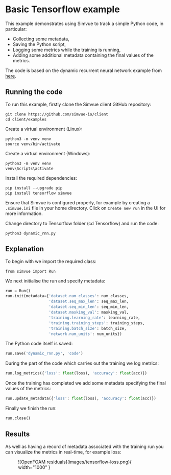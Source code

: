 # Basic Tensorflow example

This example demonstrates using Simvue to track a simple Python code, in particular:

- Collecting some metadata,
- Saving the Python script,
- Logging some metrics while the training is running,
- Adding some additional metadata containing the final values of the metrics.

The code is based on the dynamic recurrent neural network example from [here](https://github.com/aymericdamien/TensorFlow-Examples/).

## Running the code

To run this example, firstly clone the Simvue client GitHub repository:
```
git clone https://github.com/simvue-io/client
cd client/examples
```
Create a virtual environment (Linux):
```
python3 -m venv venv
source venv/bin/activate
```
Create a virtual environment (Windows):
```
python3 -m venv venv
venv\Scripts\activate
```

Install the required dependencies:
```
pip install --upgrade pip
pip install tensorflow simvue
```
Ensure that Simvue is configured properly, for example by creating a `.simvue.ini` file in your home directory. Click on `Create new run`
in the UI for more information.

Change directory to Tensorflow folder (cd Tensorflow) and run the code:
```
python3 dynamic_rnn.py
```

## Explanation

To begin with we import the required class:
```
from simvue import Run
```
We next initialise the run and specify metadata:
``` py
run = Run()
run.init(metadata={'dataset.num_classes': num_classes,
                   'dataset.seq_max_len': seq_max_len,
                   'dataset.seq_min_len': seq_min_len,
                   'dataset.masking_val': masking_val,
                   'training.learning_rate': learning_rate,
                   'training.training_steps': training_steps,
                   'training.batch_size': batch_size,
                   'network.num_units': num_units})
```
The Python code itself is saved:
``` py
run.save('dynamic_rnn.py', 'code')
```
During the part of the code which carries out the training we log metrics:
``` py
run.log_metrics({'loss': float(loss), 'accuracy': float(acc)})
```
Once the training has completed we add some metadata specifying the final values of the metrics:
``` py
run.update_metadata({'loss': float(loss), 'accuracy': float(acc)})
```

Finally we finish the run:
``` py
run.close()
```

## Results

As well as having a record of metadata associated with the training run you can visualize the metrics in real-time,
for example loss:
<figure markdown>
  ![OpenFOAM residuals](images/tensorflow-loss.png){ width="1000" }
</figure>


